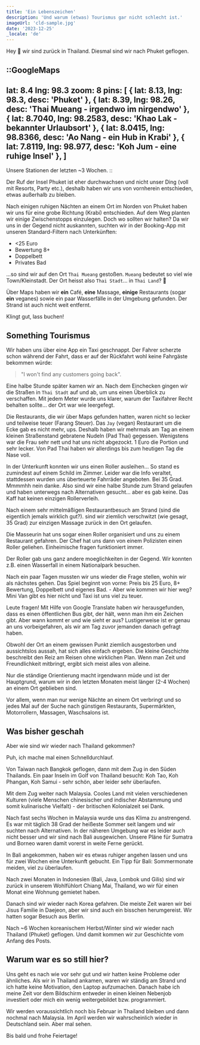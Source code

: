 ```yaml
---
title: 'Ein Lebenszeichen'
description: 'Und warum (etwas) Tourismus gar nicht schlecht ist.'
imageUrl: 'cld-sample.jpg'
date: '2023-12-25'
_locale: 'de'
---
```


Hey 👋 wir sind zurück in Thailand. Diesmal sind wir nach Phuket geflogen.

::GoogleMaps
---
lat: 8.4
lng: 98.3
zoom: 8
pins: [
  { lat: 8.13, lng: 98.3, desc: 'Phuket' },
  { lat: 8.39, lng: 98.26, desc: 'Thai Mueang - irgendwo im nirgendwo' },
  { lat: 8.7040, lng: 98.2583, desc: 'Khao Lak - bekannter Urlaubsort' },
  { lat: 8.0415, lng: 98.8366, desc: 'Ao Nang - ein Hub in Krabi' },
  { lat: 7.8119, lng: 98.977, desc: 'Koh Jum - eine ruhige Insel' },
  ]
---
Unsere Stationen der letzten ~3 Wochen.
::

Der Ruf der Insel Phuket ist eher durchwachsen und nicht unser Ding
(voll mit Resorts, Party etc.), deshalb haben wir uns von vornherein entschieden,
etwas außerhalb zu bleiben.

<!-- img von strand mit flugzeug -->

Nach einigen ruhigen Nächten an einem Ort im Norden von Phuket haben wir uns für
eine grobe Richtung (Krabi) entschieden. Auf dem Weg planten wir einige
Zwischenstopps einzulegen. Doch wo sollten wir halten?
Da wir uns in der Gegend nicht auskannten, suchten wir in der Booking-App mit
unseren Standard-Filtern nach Unterkünften:
- <25 Euro
- Bewertung 8+
- Doppelbett
- Privates Bad

...so sind wir auf den Ort `Thai Mueang` gestoßen. `Mueang` bedeutet so viel wie
Town/Kleinstadt. Der Ort heisst also `Thai Stadt`... in `Thai Land`? 🤭

Über Maps haben wir **ein** Café, **eine** Massage, **einige** Restaurants
(sogar **ein** veganes) sowie ein paar Wasserfälle in der Umgebung gefunden.
Der Strand ist auch nicht weit entfernt.

Klingt gut, lass buchen!

## Something Tourismus
Wir haben uns über eine App ein Taxi geschnappt.
Der Fahrer scherzte schon während der Fahrt, dass er auf der Rückfahrt wohl
keine Fahrgäste bekommen würde:
> "I won't find any customers going back".

<!-- Das klingt nach dem Gegenteil von Phuket. Gut? -->

Eine halbe Stunde später kamen wir an. Nach dem Einchecken gingen wir
die Straßen in `Thai Stadt` auf und ab, um uns einen Überblick zu verschaffen.
Mit jedem Meter wurde uns klarer, warum der Taxifahrer Recht behalten sollte...
der Ort war wie leergefegt.

Die Restaurants, die wir über Maps gefunden hatten, waren nicht so lecker und
teilweise teuer (Farang Steuer). Das `Jay` (vegan) Restaurant um die Ecke gab es
nicht mehr, ups. Deshalb haben wir mehrmals am Tag an einem kleinen Straßenstand
gebratene Nudeln (Pad Thai) gegessen. Wenigstens war die Frau sehr nett und hat
uns nicht abgezockt. 1 Euro die Portion und sehr lecker. Von Pad Thai haben wir
allerdings bis zum heutigen Tag die Nase voll.

In der Unterkunft konnten wir uns einen Roller ausleihen... So stand es zumindest
auf einem Schild im Zimmer. Leider war die Info veraltet, stattdessen wurden uns
überteuerte Fahrräder angeboten. Bei 35 Grad. Mmmmhh nein danke.
Also sind wir eine halbe Stunde zum Strand gelaufen und haben unterwegs nach
Alternativen gesucht... aber es gab keine. Das Kaff hat keinen einzigen Rollerverleih.

Nach einem sehr mittelmäßigen Restaurantbesuch am Strand (sind die eigentlich jemals wirklich gut?).
sind wir ziemlich verschwitzt (wie gesagt, 35 Grad) zur einzigen Massage zurück
in den Ort gelaufen.
<!-- 6o minutes later to blessed to be stressed -->
Die Masseurin hat uns sogar einen Roller organisiert und uns zu einem Restaurant gefahren.
Der Chef hat uns dann von einem Polizisten einen Roller geliehen. Einheimische
fragen funktioniert immer.

Der Roller gab uns ganz andere moeglichkeiten in der Gegend.
Wir konnten z.B. einen Wasserfall in einem Nationalpark besuchen.
<!-- Wasserfall image -->

Nach ein paar Tagen mussten wir uns wieder die Frage stellen, wohin wir als
nächstes gehen. Das Spiel beginnt von vorne: Preis bis 25 Euro, 8+ Bewertung,
Doppelbett und eigenes Bad. - Aber wie kommen wir hier weg?
Mini Van gibt es hier nicht und Taxi ist uns viel zu teuer.

Leute fragen! Mit Hilfe von Google Translate haben wir herausgefunden, dass es
einen öffentlichen Bus gibt, der hält, wenn man ihm ein Zeichen gibt.
Aber wann kommt er und wie sieht er aus? Lustigerweise ist er genau an uns
vorbeigefahren, als wir am Tag zuvor jemanden danach gefragt haben.

Obwohl der Ort an einem gewissen Punkt ziemlich ausgestorben und aussichtslos
aussah, hat sich alles einfach ergeben. Die kleine Geschichte beschreibt den
Reiz am Reisen ohne wirklichen Plan. Wenn man Zeit und Freundlichkeit mitbringt,
ergibt sich meist alles von alleine.

Nur die ständige Orientierung macht irgendwann müde und ist der Hauptgrund,
warum wir in den letzten Monaten meist länger (2-4 Wochen) an einem Ort geblieben sind.

Vor allem, wenn man nur wenige Nächte an einem Ort verbringt und so jedes Mal
auf der Suche nach günstigen Restaurants, Supermärkten, Motorrollern, Massagen,
Waschsalons ist.

## Was bisher geschah
Aber wie sind wir wieder nach Thailand gekommen?
<!-- Back to the future and speedy gonzales or flashes ⚡️⚡️⚡️ -->
Puh, ich mache mal einen Schnelldurchlauf.

Von Taiwan nach Bangkok geflogen, dann mit dem Zug in den Süden Thailands.
Ein paar Inseln im Golf von Thailand besucht: Koh Tao, Koh Phangan,
Koh Samui - sehr schön, aber leider sehr überlaufen.

Mit dem Zug weiter nach Malaysia. Cooles Land mit vielen verschiedenen Kulturen
(viele Menschen chinesischer und indischer Abstammung und somit
kulinarische Vielfalt) - der britischen Kolonialzeit sei Dank.

Nach fast sechs Wochen in Malaysia wurde uns das Klima zu anstrengend.
Es war mit täglich 38 Grad der heißeste Sommer seit langem und wir suchten nach Alternativen.
In der näheren Umgebung war es leider auch nicht besser und wir sind nach Bali ausgewichen.
Unsere Pläne für Sumatra und Borneo waren damit vorerst in weite Ferne gerückt.

In Bali angekommen, haben wir es etwas ruhiger angehen lassen und uns für zwei
Wochen eine Unterkunft gebucht. Ein Tipp für Bali: Sommermonate meiden, viel zu überlaufen.

Nach zwei Monaten in Indonesien (Bali, Java, Lombok und Gilis) sind wir zurück
in unserem Wohlfühlort Chiang Mai, Thailand, wo wir für einen Monat eine Wohnung
gemietet haben.

Danach sind wir wieder nach Korea gefahren. Die meiste Zeit waren wir bei Jisus
Familie in Daejeon, aber wir sind auch ein bisschen herumgereist.
Wir hatten sogar Besuch aus Berlin.

Nach ~6 Wochen koreanischem Herbst/Winter sind wir wieder nach Thailand (Phuket)
geflogen. Und damit kommen wir zur Geschichte vom Anfang des Posts.

<!-- Back to the future and speedy gonzales or flashes ⚡️⚡️⚡️ -->

## Warum war es so still hier?
Uns geht es nach wie vor sehr gut und wir hatten keine Probleme oder ähnliches.
Als wir in Thailand ankamen, waren wir ständig am Strand und ich hatte keine
Motivation, den Laptop aufzumachen. Danach habe ich meine Zeit vor dem Bildschirm
entweder in einen kleinen Nebenjob investiert oder mich ein wenig weitergebildet
bzw. programmiert.

Wir werden voraussichtlich noch bis Februar in Thailand bleiben und dann nochmal
nach Malaysia. Im April werden wir wahrscheinlich wieder in Deutschland sein.
Aber mal sehen.

Bis bald und frohe Feiertage!
